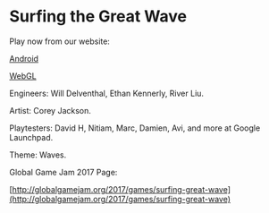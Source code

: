 # Surfing the Great Wave

Play now from our website:

[Android](https://wdelvi.github.io/wavesggj2017/play/surfingthegreatwave.apk)

[WebGL](https://wdelvi.github.io/wavesggj2017/play/webgl/index.html)

Engineers:  Will Delventhal, Ethan Kennerly, River Liu.

Artist:  Corey Jackson.

Playtesters:  David H, Nitiam, Marc, Damien, Avi, and more at Google Launchpad.

Theme:  Waves.

Global Game Jam 2017 Page:

[http://globalgamejam.org/2017/games/surfing-great-wave](http://globalgamejam.org/2017/games/surfing-great-wave)
